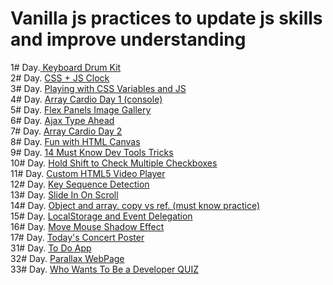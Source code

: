 # Vanilla js practices to update js skills and improve understanding

1# Day.<a href="https://keyboard-drum-kit-ex.netlify.app" target="_blank"> Keyboard Drum Kit</a>
<br>
2# Day. <a href="https://css-plus-js-clock.netlify.app" target="_blank">CSS + JS Clock</a>
<br>
3# Day. <a href="https://playing-with-css-vars.netlify.app" target="_blank">Playing with CSS Variables and JS</a>
<br>
4# Day. <a href="https://array-cardio-day-1.netlify.app/" target="_blank">Array Cardio Day 1 (console)</a>
<br>
5# Day. <a href="https://flex-panel-images.netlify.app/" target="_blank">Flex Panels Image Gallery</a>
<br>
6# Day. <a href="https://ajax-type-ahead-page.netlify.app/" target="_blank">Ajax Type Ahead</a>
<br>
7# Day. <a href="https://array-cardio-day-2.netlify.app/" target="_blank">Array Cardio Day 2</a>
<br>
8# Day. <a href="https://funny-canvas-drawing.netlify.app/" target="_blank">Fun with HTML Canvas</a>
<br>
9# Day. <a href="https://must-know-devtools.netlify.app/" target="_blank">14 Must Know Dev Tools Tricks</a>
<br>
10# Day. <a href="https://check-checkboxes-with-shift.netlify.app/" target="_blank">Hold Shift to Check Multiple Checkboxes</a>
<br>
11# Day. <a href="https://custom-video-player-html5.netlify.app/" target="_blank">Custom HTML5 Video Player</a>
<br>
12# Day. <a href="https://key-sequence-by-keyword.netlify.app/" target="_blank">Key Sequence Detection</a>
<br>
13# Day. <a href="https://slide-in-on-pagescroll.netlify.app/" target="_blank">Slide In On Scroll</a>
<br>
14# Day. <a href="https://must-know-copy-practice.netlify.app" target="_blank">Object and array. copy vs ref. (must know practice)</a>
<br>
15# Day. <a href="https://must-know-copy-practice.netlify.app" target="_blank">LocalStorage and Event Delegation</a>
<br>
16# Day. <a href="https://mouse-move-shadow-effect.netlify.app/" target="_blank">Move Mouse Shadow Effect</a>
<br>
17# Day. <a href="https://todays-concert-poster.netlify.app/" target="_blank">Today's Concert Poster</a>
<br>
31# Day. <a href="https://todo-simplest.netlify.app" target="_blank">To Do App</a>
<br>
32# Day. <a href="https://parallax-page-proj.netlify.app" target="_blank">Parallax WebPage</a>
<br>
33# Day. <a href="https://wwtba-dev.netlify.app/" target="_blank">Who Wants To Be a Developer QUIZ</a>
